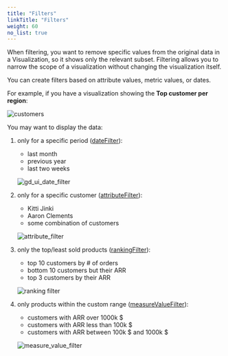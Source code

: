 ```yaml
---
title: "Filters"
linkTitle: "Filters"
weight: 60
no_list: true
---
```


When filtering, you want to remove specific values from the original data in a Visualization, so it shows only the relevant subset. Filtering allows you to narrow the scope of a visualization without changing the visualization itself.

You can create filters based on attribute values, metric values, or dates.

For example, if you have a visualization showing the **Top customer per region**:

![customers](gd-ui/top_customer_by_region.png)

You may want to display the data:

1. only for a specific period ([dateFilter](./date_filter/)):
    - last month
    - previous year
    - last two weeks

    ![gd_ui_date_filter](gd-ui/date_filter.png)

2. only for a specific customer ([attributeFilter](./attribute_filter_button_component/)):
    - Kitti Jinki
    - Aaron Clements
    - some combination of customers

    ![attribute_filter](gd-ui/attribute_filter_new.png)

3. only the top/least sold products ([rankingFilter](./ranking_filter/)):
    - top 10 customers by # of orders
    - bottom 10 customers but their ARR
    - top 3 customers by their ARR

    ![ranking filter](gd-ui/ranking_filter_combined.png)

4. only products within the custom range ([measureValueFilter](./measure_value_filter/)):
    - customers with ARR over 1000k $ 
    - customers with ARR less than 100k $ 
    - customers with ARR between 100k $ and 1000k $

    ![measure_value_filter](gd-ui/mvf_combined.png)